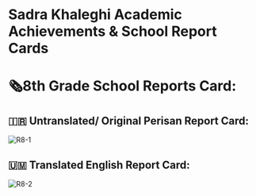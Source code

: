# Sadra Khaleghi Academic Achievements & School Report Cards
# 🗞8th Grade School Reports Card:
## 🇮🇷 Untranslated/ Original Perisan Report Card:

![R8-1](https://user-images.githubusercontent.com/102142095/194920159-c4225c2c-836d-49c4-a450-fbcddfe0489a.jpg)

## 🇺🇲 Translated English Report Card: 

![R8-2](https://user-images.githubusercontent.com/102142095/194920296-511ceeca-3144-4e97-82d5-58b00af604a2.jpg)
